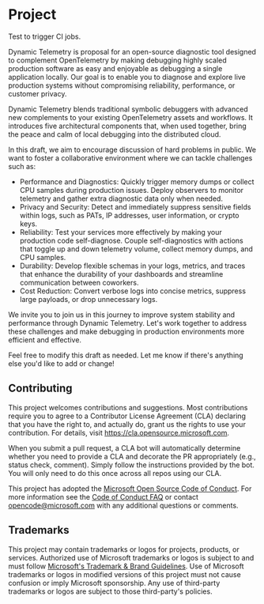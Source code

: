 # Project

Test to trigger CI jobs.

Dynamic Telemetry is  proposal for an open-source diagnostic tool designed to complement OpenTelemetry by making debugging highly scaled production software as easy and enjoyable as debugging a single application locally. Our goal is to enable you to diagnose and explore live production systems without compromising reliability, performance, or customer privacy.

Dynamic Telemetry blends traditional symbolic debuggers with advanced new complements to your existing OpenTelemetry assets and workflows. It introduces five architectural components that, when used together, bring the peace and calm of local debugging into the distributed cloud.

In this draft, we aim to encourage discussion of hard problems in public. We want to foster a collaborative environment where we can tackle challenges such as:

* Performance and Diagnostics: Quickly trigger memory dumps or collect CPU samples during production issues. Deploy observers to monitor telemetry and gather extra diagnostic data only when needed.
* Privacy and Security: Detect and immediately suppress sensitive fields within logs, such as PATs, IP addresses, user information, or crypto keys.
* Reliability: Test your services more effectively by making your production code self-diagnose. Couple self-diagnostics with actions that toggle up and down telemetry volume, collect memory dumps, and CPU samples.
* Durability: Develop flexible schemas in your logs, metrics, and traces that enhance the durability of your dashboards and streamline communication between coworkers.
* Cost Reduction: Convert verbose logs into concise metrics, suppress large payloads, or drop unnecessary logs.

We invite you to join us in this journey to improve system stability and performance through Dynamic Telemetry. Let's work together to address these challenges and make debugging in production environments more efficient and effective.

Feel free to modify this draft as needed. Let me know if there's anything else you'd like to add or change!



## Contributing

This project welcomes contributions and suggestions.  Most contributions require you to agree to a
Contributor License Agreement (CLA) declaring that you have the right to, and actually do, grant us
the rights to use your contribution. For details, visit https://cla.opensource.microsoft.com.

When you submit a pull request, a CLA bot will automatically determine whether you need to provide
a CLA and decorate the PR appropriately (e.g., status check, comment). Simply follow the instructions
provided by the bot. You will only need to do this once across all repos using our CLA.

This project has adopted the [Microsoft Open Source Code of Conduct](https://opensource.microsoft.com/codeofconduct/).
For more information see the [Code of Conduct FAQ](https://opensource.microsoft.com/codeofconduct/faq/) or
contact [opencode@microsoft.com](mailto:opencode@microsoft.com) with any additional questions or comments.

## Trademarks

This project may contain trademarks or logos for projects, products, or services. Authorized use of Microsoft
trademarks or logos is subject to and must follow
[Microsoft's Trademark & Brand Guidelines](https://www.microsoft.com/en-us/legal/intellectualproperty/trademarks/usage/general).
Use of Microsoft trademarks or logos in modified versions of this project must not cause confusion or imply Microsoft sponsorship.
Any use of third-party trademarks or logos are subject to those third-party's policies.


